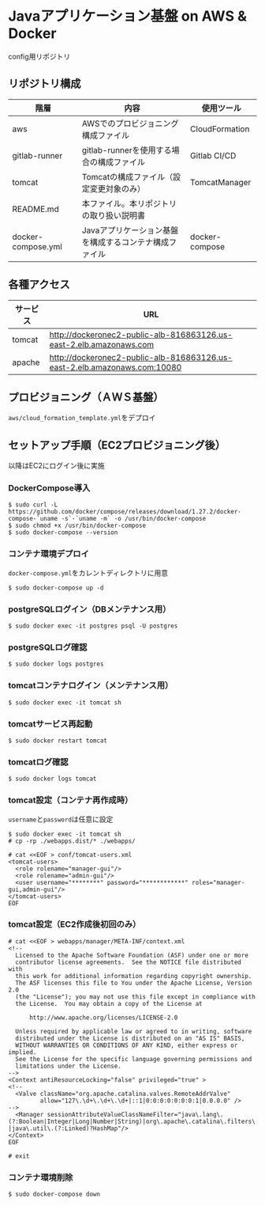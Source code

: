 # Javaアプリケーション基盤 on AWS & Docker

config用リポジトリ

## リポジトリ構成

|階層|内容|使用ツール|
|---|---|---|
|aws|AWSでのプロビジョニング構成ファイル|CloudFormation|
|gitlab-runner|gitlab-runnerを使用する場合の構成ファイル|Gitlab CI/CD|
|tomcat|Tomcatの構成ファイル（設定変更対象のみ）|TomcatManager|
|README.md|本ファイル。本リポジトリの取り扱い説明書||
|docker-compose.yml|Javaアプリケーション基盤を構成するコンテナ構成ファイル|docker-compose|


## 各種アクセス

|サービス|URL|
|---|---|
|tomcat|http://dockeronec2-public-alb-816863126.us-east-2.elb.amazonaws.com|
|apache|http://dockeronec2-public-alb-816863126.us-east-2.elb.amazonaws.com:10080|


## プロビジョニング（ＡＷＳ基盤）
`aws/cloud_formation_template.yml`をデプロイ

## セットアップ手順（EC2プロビジョニング後）
以降はEC2にログイン後に実施

### DockerCompose導入
```
$ sudo curl -L https://github.com/docker/compose/releases/download/1.27.2/docker-compose-`uname -s`-`uname -m` -o /usr/bin/docker-compose
$ sudo chmod +x /usr/bin/docker-compose
$ sudo docker-compose --version
```

### コンテナ環境デプロイ
`docker-compose.yml`をカレントディレクトリに用意

```
$ sudo docker-compose up -d
```

### postgreSQLログイン（DBメンテナンス用）
```
$ sudo docker exec -it postgres psql -U postgres
```

### postgreSQLログ確認
```
$ sudo docker logs postgres
```

### tomcatコンテナログイン（メンテナンス用）
```
$ sudo docker exec -it tomcat sh
```

### tomcatサービス再起動
```
$ sudo docker restart tomcat
```

### tomcatログ確認
```
$ sudo docker logs tomcat
```

### tomcat設定（コンテナ再作成時）
`username`と`password`は任意に設定
```
$ sudo docker exec -it tomcat sh
# cp -rp ./webapps.dist/* ./webapps/

# cat <<EOF > conf/tomcat-users.xml
<tomcat-users>
  <role rolename="manager-gui"/>
  <role rolename="admin-gui"/>
  <user username="********" password="************" roles="manager-gui,admin-gui"/>
</tomcat-users>
EOF
```

### tomcat設定（EC2作成後初回のみ）
```
# cat <<EOF > webapps/manager/META-INF/context.xml
<!--
  Licensed to the Apache Software Foundation (ASF) under one or more
  contributor license agreements.  See the NOTICE file distributed with
  this work for additional information regarding copyright ownership.
  The ASF licenses this file to You under the Apache License, Version 2.0
  (the "License"); you may not use this file except in compliance with
  the License.  You may obtain a copy of the License at

      http://www.apache.org/licenses/LICENSE-2.0

  Unless required by applicable law or agreed to in writing, software
  distributed under the License is distributed on an "AS IS" BASIS,
  WITHOUT WARRANTIES OR CONDITIONS OF ANY KIND, either express or implied.
  See the License for the specific language governing permissions and
  limitations under the License.
-->
<Context antiResourceLocking="false" privileged="true" >
<!--
  <Valve className="org.apache.catalina.valves.RemoteAddrValve"
         allow="127\.\d+\.\d+\.\d+|::1|0:0:0:0:0:0:0:1|0.0.0.0" />
-->
  <Manager sessionAttributeValueClassNameFilter="java\.lang\.(?:Boolean|Integer|Long|Number|String)|org\.apache\.catalina\.filters\.CsrfPreventionFilter$LruCache(?:$1)?|java\.util\.(?:Linked)?HashMap"/>
</Context>
EOF

# exit
```

### コンテナ環境削除
```
$ sudo docker-compose down
```
